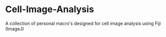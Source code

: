 # Cell-Image-Analysis
A collection of personal macro's designed for cell image analysis using Fiji (ImageJ)
